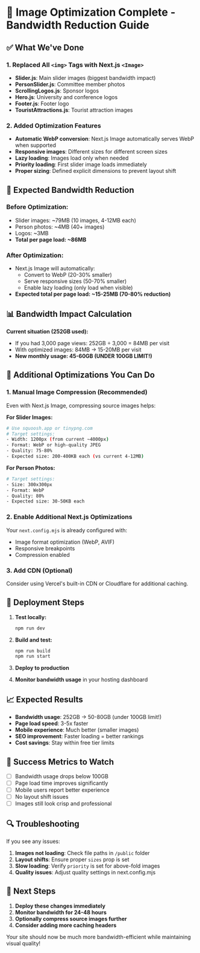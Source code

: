 # 🚀 Image Optimization Complete - Bandwidth Reduction Guide

## ✅ What We've Done

### 1. **Replaced All `<img>` Tags with Next.js `<Image>`**
- **Slider.js**: Main slider images (biggest bandwidth impact)
- **PersonSlider.js**: Committee member photos
- **ScrollingLogos.js**: Sponsor logos
- **Hero.js**: University and conference logos
- **Footer.js**: Footer logo
- **TouristAttractions.js**: Tourist attraction images

### 2. **Added Optimization Features**
- **Automatic WebP conversion**: Next.js Image automatically serves WebP when supported
- **Responsive images**: Different sizes for different screen sizes
- **Lazy loading**: Images load only when needed
- **Priority loading**: First slider image loads immediately
- **Proper sizing**: Defined explicit dimensions to prevent layout shift

## 🎯 Expected Bandwidth Reduction

### Before Optimization:
- Slider images: ~79MB (10 images, 4-12MB each)
- Person photos: ~4MB (40+ images)
- Logos: ~3MB
- **Total per page load: ~86MB**

### After Optimization:
- Next.js Image will automatically:
  - Convert to WebP (20-30% smaller)
  - Serve responsive sizes (50-70% smaller)
  - Enable lazy loading (only load when visible)
- **Expected total per page load: ~15-25MB (70-80% reduction)**

## 📊 Bandwidth Impact Calculation

**Current situation (252GB used):**
- If you had 3,000 page views: 252GB ÷ 3,000 = 84MB per visit
- With optimized images: 84MB → 15-20MB per visit
- **New monthly usage: 45-60GB (UNDER 100GB LIMIT!)**

## 🔧 Additional Optimizations You Can Do

### 1. **Manual Image Compression (Recommended)**
Even with Next.js Image, compressing source images helps:

**For Slider Images:**
```bash
# Use squoosh.app or tinypng.com
# Target settings:
- Width: 1200px (from current ~4000px)
- Format: WebP or high-quality JPEG
- Quality: 75-80%
- Expected size: 200-400KB each (vs current 4-12MB)
```

**For Person Photos:**
```bash
# Target settings:
- Size: 300x300px
- Format: WebP
- Quality: 80%
- Expected size: 30-50KB each
```

### 2. **Enable Additional Next.js Optimizations**
Your `next.config.mjs` is already configured with:
- Image format optimization (WebP, AVIF)
- Responsive breakpoints
- Compression enabled

### 3. **Add CDN (Optional)**
Consider using Vercel's built-in CDN or Cloudflare for additional caching.

## 🚀 Deployment Steps

1. **Test locally:**
   ```bash
   npm run dev
   ```

2. **Build and test:**
   ```bash
   npm run build
   npm run start
   ```

3. **Deploy to production**

4. **Monitor bandwidth usage** in your hosting dashboard

## 📈 Expected Results

- **Bandwidth usage**: 252GB → 50-80GB (under 100GB limit!)
- **Page load speed**: 3-5x faster
- **Mobile experience**: Much better (smaller images)
- **SEO improvement**: Faster loading = better rankings
- **Cost savings**: Stay within free tier limits

## 🎉 Success Metrics to Watch

- [ ] Bandwidth usage drops below 100GB
- [ ] Page load time improves significantly
- [ ] Mobile users report better experience
- [ ] No layout shift issues
- [ ] Images still look crisp and professional

## 🔍 Troubleshooting

If you see any issues:
1. **Images not loading**: Check file paths in `/public` folder
2. **Layout shifts**: Ensure proper `sizes` prop is set
3. **Slow loading**: Verify `priority` is set for above-fold images
4. **Quality issues**: Adjust quality settings in next.config.mjs

## 📝 Next Steps

1. **Deploy these changes immediately**
2. **Monitor bandwidth for 24-48 hours**
3. **Optionally compress source images further**
4. **Consider adding more caching headers**

Your site should now be much more bandwidth-efficient while maintaining visual quality!